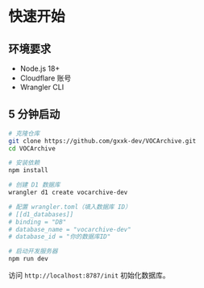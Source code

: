 # 快速开始

## 环境要求

- Node.js 18+
- Cloudflare 账号
- Wrangler CLI

## 5 分钟启动

```bash
# 克隆仓库
git clone https://github.com/gxxk-dev/VOCArchive.git
cd VOCArchive

# 安装依赖
npm install

# 创建 D1 数据库
wrangler d1 create vocarchive-dev

# 配置 wrangler.toml（填入数据库 ID）
# [[d1_databases]]
# binding = "DB"
# database_name = "vocarchive-dev"
# database_id = "你的数据库ID"

# 启动开发服务器
npm run dev
```

访问 `http://localhost:8787/init` 初始化数据库。
